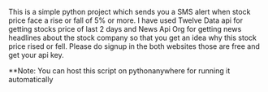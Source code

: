 This is a simple python project which sends you a SMS alert when stock price face a rise or fall of 5% or more.
I have used Twelve Data api for getting stocks price of last 2 days
and News Api Org for getting news headlines about the stock company so that you get an idea why this stock price rised or fell.
Please do signup in the both websites those are free and get your api key.

**Note: You can host this script on pythonanywhere for running it automatically
